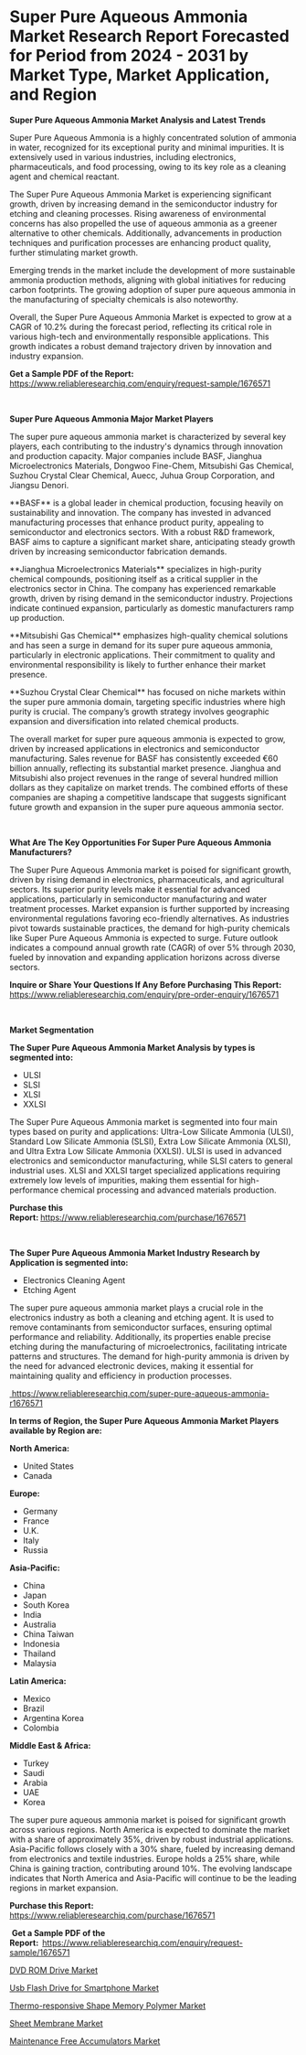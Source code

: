 <p><h1>Super Pure Aqueous Ammonia Market Research Report Forecasted for Period from 2024 -  2031 by Market Type, Market Application, and Region</h1></p><p><strong>Super Pure Aqueous Ammonia Market Analysis and Latest Trends</strong></p>
<p><p>Super Pure Aqueous Ammonia is a highly concentrated solution of ammonia in water, recognized for its exceptional purity and minimal impurities. It is extensively used in various industries, including electronics, pharmaceuticals, and food processing, owing to its key role as a cleaning agent and chemical reactant. </p><p>The Super Pure Aqueous Ammonia Market is experiencing significant growth, driven by increasing demand in the semiconductor industry for etching and cleaning processes. Rising awareness of environmental concerns has also propelled the use of aqueous ammonia as a greener alternative to other chemicals. Additionally, advancements in production techniques and purification processes are enhancing product quality, further stimulating market growth.</p><p>Emerging trends in the market include the development of more sustainable ammonia production methods, aligning with global initiatives for reducing carbon footprints. The growing adoption of super pure aqueous ammonia in the manufacturing of specialty chemicals is also noteworthy. </p><p>Overall, the Super Pure Aqueous Ammonia Market is expected to grow at a CAGR of 10.2% during the forecast period, reflecting its critical role in various high-tech and environmentally responsible applications. This growth indicates a robust demand trajectory driven by innovation and industry expansion.</p></p>
<p><strong>Get a Sample PDF of the Report:&nbsp;</strong> <a href="https://www.reliableresearchiq.com/enquiry/request-sample/1676571?utm_campaign=104&utm_medium=2&utm_source=Github&utm_content=ia&utm_term=30092024&utm_id=super-pure-aqueous-ammonia">https://www.reliableresearchiq.com/enquiry/request-sample/1676571</a></p>
<p>&nbsp;</p>
<p><strong>Super Pure Aqueous Ammonia Major Market Players</strong></p>
<p><p>The super pure aqueous ammonia market is characterized by several key players, each contributing to the industry's dynamics through innovation and production capacity. Major companies include BASF, Jianghua Microelectronics Materials, Dongwoo Fine-Chem, Mitsubishi Gas Chemical, Suzhou Crystal Clear Chemical, Auecc, Juhua Group Corporation, and Jiangsu Denori.</p><p>**BASF** is a global leader in chemical production, focusing heavily on sustainability and innovation. The company has invested in advanced manufacturing processes that enhance product purity, appealing to semiconductor and electronics sectors. With a robust R&D framework, BASF aims to capture a significant market share, anticipating steady growth driven by increasing semiconductor fabrication demands.</p><p>**Jianghua Microelectronics Materials** specializes in high-purity chemical compounds, positioning itself as a critical supplier in the electronics sector in China. The company has experienced remarkable growth, driven by rising demand in the semiconductor industry. Projections indicate continued expansion, particularly as domestic manufacturers ramp up production.</p><p>**Mitsubishi Gas Chemical** emphasizes high-quality chemical solutions and has seen a surge in demand for its super pure aqueous ammonia, particularly in electronic applications. Their commitment to quality and environmental responsibility is likely to further enhance their market presence.</p><p>**Suzhou Crystal Clear Chemical** has focused on niche markets within the super pure ammonia domain, targeting specific industries where high purity is crucial. The company’s growth strategy involves geographic expansion and diversification into related chemical products.</p><p>The overall market for super pure aqueous ammonia is expected to grow, driven by increased applications in electronics and semiconductor manufacturing. Sales revenue for BASF has consistently exceeded €60 billion annually, reflecting its substantial market presence. Jianghua and Mitsubishi also project revenues in the range of several hundred million dollars as they capitalize on market trends. The combined efforts of these companies are shaping a competitive landscape that suggests significant future growth and expansion in the super pure aqueous ammonia sector.</p></p>
<p>&nbsp;</p>
<p><strong>What Are The Key Opportunities For Super Pure Aqueous Ammonia Manufacturers?</strong></p>
<p><p>The Super Pure Aqueous Ammonia market is poised for significant growth, driven by rising demand in electronics, pharmaceuticals, and agricultural sectors. Its superior purity levels make it essential for advanced applications, particularly in semiconductor manufacturing and water treatment processes. Market expansion is further supported by increasing environmental regulations favoring eco-friendly alternatives. As industries pivot towards sustainable practices, the demand for high-purity chemicals like Super Pure Aqueous Ammonia is expected to surge. Future outlook indicates a compound annual growth rate (CAGR) of over 5% through 2030, fueled by innovation and expanding application horizons across diverse sectors.</p></p>
<p><strong>Inquire or Share Your Questions If Any Before Purchasing This Report:</strong> <a href="https://www.reliableresearchiq.com/enquiry/pre-order-enquiry/1676571?utm_campaign=104&utm_medium=2&utm_source=Github&utm_content=ia&utm_term=30092024&utm_id=super-pure-aqueous-ammonia">https://www.reliableresearchiq.com/enquiry/pre-order-enquiry/1676571</a></p>
<p>&nbsp;</p>
<p><strong>Market Segmentation</strong></p>
<p><strong>The Super Pure Aqueous Ammonia Market Analysis by types is segmented into:</strong></p>
<p><ul><li>ULSI</li><li>SLSI</li><li>XLSI</li><li>XXLSI</li></ul></p>
<p><p>The Super Pure Aqueous Ammonia market is segmented into four main types based on purity and applications: Ultra-Low Silicate Ammonia (ULSI), Standard Low Silicate Ammonia (SLSI), Extra Low Silicate Ammonia (XLSI), and Ultra Extra Low Silicate Ammonia (XXLSI). ULSI is used in advanced electronics and semiconductor manufacturing, while SLSI caters to general industrial uses. XLSI and XXLSI target specialized applications requiring extremely low levels of impurities, making them essential for high-performance chemical processing and advanced materials production.</p></p>
<p><strong>Purchase this Report:&nbsp;</strong><a href="https://www.reliableresearchiq.com/purchase/1676571?utm_campaign=104&utm_medium=2&utm_source=Github&utm_content=ia&utm_term=30092024&utm_id=super-pure-aqueous-ammonia">https://www.reliableresearchiq.com/purchase/1676571</a></p>
<p>&nbsp;</p>
<p><strong>The Super Pure Aqueous Ammonia Market Industry Research by Application is segmented into:</strong></p>
<p><ul><li>Electronics Cleaning Agent</li><li>Etching Agent</li></ul></p>
<p><p>The super pure aqueous ammonia market plays a crucial role in the electronics industry as both a cleaning and etching agent. It is used to remove contaminants from semiconductor surfaces, ensuring optimal performance and reliability. Additionally, its properties enable precise etching during the manufacturing of microelectronics, facilitating intricate patterns and structures. The demand for high-purity ammonia is driven by the need for advanced electronic devices, making it essential for maintaining quality and efficiency in production processes.</p></p>
<p><a href="https://www.reliableresearchiq.com/super-pure-aqueous-ammonia-r1676571?utm_campaign=104&utm_medium=2&utm_source=Github&utm_content=ia&utm_term=30092024&utm_id=super-pure-aqueous-ammonia">&nbsp;https://www.reliableresearchiq.com/super-pure-aqueous-ammonia-r1676571</a></p>
<p><strong>In terms of Region, the Super Pure Aqueous Ammonia Market Players available by Region are:</strong></p>
<p>
    <p> <strong> North America: </strong>
        <ul>
            <li>United States</li>
            <li>Canada</li>
        </ul>
        </p> 
    <p> <strong> Europe: </strong>
        <ul>
            <li>Germany</li>
            <li>France</li>
            <li>U.K.</li>
            <li>Italy</li>
            <li>Russia</li>
        </ul>
        </p> 
    <p> <strong> Asia-Pacific: </strong>
        <ul>
            <li>China</li>
            <li>Japan</li>
            <li>South Korea</li>
            <li>India</li>
            <li>Australia</li>
            <li>China Taiwan</li>
            <li>Indonesia</li>
            <li>Thailand</li>
            <li>Malaysia</li>
        </ul>
        </p> 
    <p> <strong> Latin America: </strong>
        <ul>
            <li>Mexico</li>
            <li>Brazil</li>
            <li>Argentina Korea</li>
            <li>Colombia</li>
        </ul>
        </p> 
    <p> <strong> Middle East & Africa: </strong>
        <ul>
            <li>Turkey</li>
            <li>Saudi</li>
            <li>Arabia</li>
            <li>UAE</li>
            <li>Korea</li>
        </ul>
    </p>
    </p>
<p><p>The super pure aqueous ammonia market is poised for significant growth across various regions. North America is expected to dominate the market with a share of approximately 35%, driven by robust industrial applications. Asia-Pacific follows closely with a 30% share, fueled by increasing demand from electronics and textile industries. Europe holds a 25% share, while China is gaining traction, contributing around 10%. The evolving landscape indicates that North America and Asia-Pacific will continue to be the leading regions in market expansion.</p></p>
<p><strong>Purchase this Report: </strong><a href="https://www.reliableresearchiq.com/purchase/1676571?utm_campaign=104&utm_medium=2&utm_source=Github&utm_content=ia&utm_term=30092024&utm_id=super-pure-aqueous-ammonia">https://www.reliableresearchiq.com/purchase/1676571</a></p>
<p>&nbsp;<strong>Get a Sample PDF of the Report:&nbsp;&nbsp;</strong><a href="https://www.reliableresearchiq.com/enquiry/request-sample/1676571?utm_campaign=104&utm_medium=2&utm_source=Github&utm_content=ia&utm_term=30092024&utm_id=super-pure-aqueous-ammonia">https://www.reliableresearchiq.com/enquiry/request-sample/1676571</a></p>
<p><strong></strong></p>
<p><p><a href="https://issuu.com/reportprime-2/docs/dvd-rom-drive-market-size-2030.pptx_23371b49c744e4?utm_campaign=104&utm_medium=2&utm_source=Github&utm_content=ia&utm_term=30092024&utm_id=super-pure-aqueous-ammonia">DVD ROM Drive Market</a></p><p><a href="https://issuu.com/reportprime-2/docs/usb-flash-drive-for-smartphone-mark_5934fe31ba0f5e?utm_campaign=104&utm_medium=2&utm_source=Github&utm_content=ia&utm_term=30092024&utm_id=super-pure-aqueous-ammonia">Usb Flash Drive for Smartphone Market</a></p><p><a href="https://github.com/malandranz3ggo/Market-Research-Report-List-1/blob/main/thermo-responsive-shape-memory-polymer-market.md?utm_campaign=104&utm_medium=2&utm_source=Github&utm_content=ia&utm_term=30092024&utm_id=super-pure-aqueous-ammonia">Thermo-responsive Shape Memory Polymer Market</a></p><p><a href="https://github.com/jeffreybishop26/Market-Research-Report-List-1/blob/main/sheet-membrane-market.md?utm_campaign=104&utm_medium=2&utm_source=Github&utm_content=ia&utm_term=30092024&utm_id=super-pure-aqueous-ammonia">Sheet Membrane Market</a></p><p><a href="https://www.linkedin.com/pulse/maintenance-free-accumulators-industry-analysis-report-b49ke?utm_campaign=104&utm_medium=2&utm_source=Github&utm_content=ia&utm_term=30092024&utm_id=super-pure-aqueous-ammonia">Maintenance Free Accumulators Market</a></p></p>